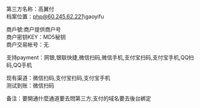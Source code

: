 ﻿第三方名称：高翼付  
档案位置：php@60.245.62.221\gaoyifu  
  
商戶號:商户提供商户号  
商户密钥KEY：MD5秘钥  
商户交易帐号：无  
  
支持payment：网银,银联快捷,微信扫码,微信手机,支付宝扫码,支付宝手机,QQ扫码,QQ手机

现有渠道：微信扫码,支付宝扫码,支付宝手机    
测试到账：微信扫码
  
备注：要開通什麼通道要去問第三方,支付的域名要去後台綁定
  